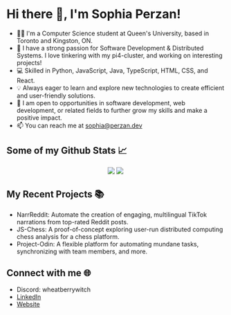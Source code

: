 # Hi there 👋, I'm Sophia Perzan!

- 👩‍💻 I'm a Computer Science student at Queen's University, based in Toronto and Kingston, ON.
- 🔬 I have a strong passion for Software Development & Distributed Systems. I love tinkering with my pi4-cluster, and working on interesting projects!
- 💻 Skilled in Python, JavaScript, Java, TypeScript, HTML, CSS, and React.
- 💡 Always eager to learn and explore new technologies to create efficient and user-friendly solutions.
- 🎯 I am open to opportunities in software development, web development, or related fields to further grow my skills and make a positive impact.
- 📫 You can reach me at sophia@perzan.dev

## Some of my Github Stats 📈
<p align = "center">
  <img src = "https://github-readme-stats.vercel.app/api?username=sophiaperzan&show_icons=true&theme=buefy&line_height=27">
  <img src = "https://github-readme-stats.vercel.app/api/top-langs/?username=sophiaperzan&hide=css,java,html&theme=buefy">
</p>

## My Recent Projects 📚
- NarrReddit: Automate the creation of engaging, multilingual TikTok narrations from top-rated Reddit posts.
- JS-Chess: A proof-of-concept exploring user-run distributed computing chess analysis for a chess platform.
- Project-Odin: A flexible platform for automating mundane tasks, synchronizing with team members, and more.

## Connect with me 🌐
- Discord: wheatberrywitch
- [LinkedIn](https://www.linkedin.com/in/sophiaperzan)
- [Website](https://perzan.dev)
